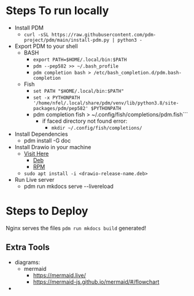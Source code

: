 # Steps To run locally
- Install PDM
  -  ```curl -sSL https://raw.githubusercontent.com/pdm-project/pdm/main/install-pdm.py | python3 -```
- Export PDM to your shell
  - BASH
    - ```export PATH=$HOME/.local/bin:$PATH```
    - ```pdm --pep582 >> ~/.bash_profile```
    - ```pdm completion bash > /etc/bash_completion.d/pdm.bash-completion```
  - Fish
    -  ```set PATH "$HOME/.local/bin:$PATH"```
    -  ```set -x PYTHONPATH '/home/nfel/.local/share/pdm/venv/lib/python3.8/site-packages/pdm/pep582' $PYTHONPATH ```
    -  pdm completion fish > ~/.config/fish/completions/pdm.fish```
       -  if faced directory not found error:
          - ```mkdir ~/.config/fish/completions/```
- Install Dependencies 
  - pdm install -G doc
- Install Drawio in your machine
  - [Visit Here](https://github.com/jgraph/drawio-desktop/releases/tag/v18.1.3)
    - [Deb](https://github.com/jgraph/drawio-desktop/releases/download/v18.1.3/drawio-amd64-18.1.3.deb)
    - [RPM](https://github.com/jgraph/drawio-desktop/releases/download/v18.1.3/drawio-x86_64-18.1.3.rpm)
  - ```sudo apt install -i <drawio-release-name.deb>```
- Run Live server 
  - pdm run mkdocs serve --livereload

# Steps to Deploy 
Nginx serves the files ```pdm run mkdocs build``` generated!

## Extra Tools
- diagrams:
  - mermaid
    - https://mermaid.live/
    - https://mermaid-js.github.io/mermaid/#/flowchart
- 